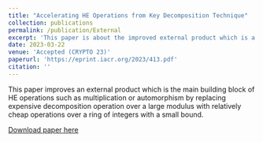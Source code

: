 ```yaml
---
title: "Accelerating HE Operations from Key Decomposition Technique"
collection: publications
permalink: /publication/External
excerpt: 'This paper is about the improved external product which is a main building block of HE operations.'
date: 2023-03-22
venue: 'Accepted (CRYPTO 23)'
paperurl: 'https://eprint.iacr.org/2023/413.pdf'
citation: ''
---
```

This paper improves an external product which is the main building block of HE operations such as multiplication or automorphism by replacing expensive decomposition operation over a large modulus with relatively cheap operations over a ring of integers with a small bound.

[Download paper here](https://eprint.iacr.org/2023/413.pdf)
